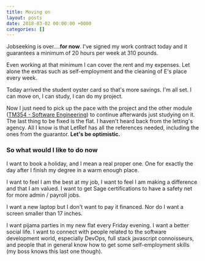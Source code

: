 ```yaml
---
title: Moving on
layout: posts
date: 2018-03-02 00:00:00 +0000
categories: []
---
```

Jobseeking is over....**for now**. I've signed my work contract today and it guarantees a minimum of 20 hours per week at 310 pounds. 

Even working at that minimum I can cover the rent and my expenses. Let alone the extras such as self-employment and the cleaning of E's place every week. 

Today arrived the student oyster card so that's more savings. I'm all set. I can move on, I can study, I can do my project.

Now I just need to pick up the pace with the project and the other module ([TM354 - Software Engineering](http://www.openuniversity.edu/courses/modules/tm354?)) to continue afterwards just studying on it. The last thing to be fixed is the flat. I haven't heard back from the letting's agency. All I know is that LetRef has all the references needed, including the ones from the guarantor. **Let's be optimistic.**

### So what would I like to do now

I want to book a holiday, and I mean a real proper one. One for exactly the day after I finish my degree in a warm enough place. 

I want to feel I am the best at my job, I want to feel I am making a difference and that I am valued. I want to get Sage certifications to have a safety net for more admin / payroll jobs. 

I want a new laptop but I don't want to pay it financed. Nor do I want a screen smaller than 17 inches. 

I want pijama parties in my new flat every Friday evening. I want a better social life. I want to connect with people related to the software development world, especially DevOps, full stack javascript connoisseurs, and people that in general know how to get some self-employment skills (my boss knows this last one though). 